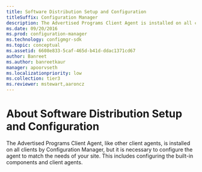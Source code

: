 ```yaml
---
title: Software Distribution Setup and Configuration
titleSuffix: Configuration Manager
description: The Advertised Programs Client Agent is installed on all clients by Configuration Manager, but it is necessary to configure the agent to match the needs of your site.
ms.date: 09/20/2016
ms.prod: configuration-manager
ms.technology: configmgr-sdk
ms.topic: conceptual
ms.assetid: 6608e833-5caf-465d-b41d-ddac1371cd67
author: Banreet
ms.author: banreetkaur
manager: apoorvseth
ms.localizationpriority: low
ms.collection: tier3
ms.reviewer: mstewart,aaroncz 
---
```

# About Software Distribution Setup and Configuration

The Advertised Programs Client Agent, like other client agents, is installed on all clients by Configuration Manager, but it is necessary to configure the agent to match the needs of your site. This includes configuring the built-in components and client agents.  
